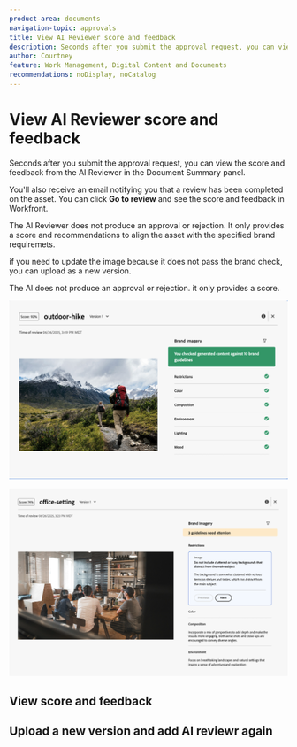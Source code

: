 ```yaml
---
product-area: documents
navigation-topic: approvals
title: View AI Reviewer score and feedback 
description: Seconds after you submit the approval request, you can view the score and feedback from the AI Reviewer in the Document Summary panel.
author: Courtney
feature: Work Management, Digital Content and Documents
recommendations: noDisplay, noCatalog
---
```


# View AI Reviewer score and feedback 

Seconds after you submit the approval request, you can view the score and feedback from the AI Reviewer in the Document Summary panel. 

You'll also receive an email notifying you that a review has been completed on the asset. You can click **Go to review** and see the score and feedback in Workfront. 

The AI Reviewer does not produce an approval or rejection. It only provides a score and recommendations to align the asset with the specified brand requiremets. 

if you need to update the image because it does not pass the brand check, you can upload as a new version. 


The AI does not produce an approval or rejection. it only provides a score. 


![AI reviewer feedback](assets/ai-reviewer-feedback.png)


![AI reviewer feedback needs attention](assets/ai-reviewer-needs-attention.png)



## View score and feedback

## Upload a new version and add AI reviewr again